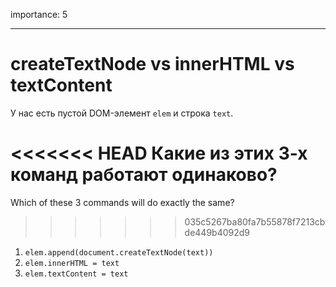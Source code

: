 importance: 5

---

# createTextNode vs innerHTML vs textContent

У нас есть пустой DOM-элемент `elem` и строка `text`.

<<<<<<< HEAD
Какие из этих 3-х команд работают одинаково?
=======
Which of these 3 commands will do exactly the same?
>>>>>>> 035c5267ba80fa7b55878f7213cbde449b4092d9

1. `elem.append(document.createTextNode(text))`
2. `elem.innerHTML = text`
3. `elem.textContent = text`
